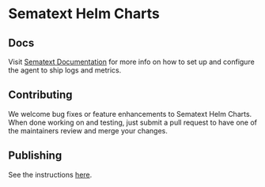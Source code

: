 # Sematext Helm Charts

## Docs
Visit [Sematext Documentation](https://sematext.com/docs/agents/sematext-agent/kubernetes/installation/#helm-chart)
for more info on how to set up and configure the agent to ship logs and metrics.

## Contributing
We welcome bug fixes or feature enhancements to Sematext Helm Charts. When done working on and testing,
just submit a pull request to have one of the maintainers review and merge your changes.

## Publishing

See the instructions [here](https://sematext.atlassian.net/wiki/spaces/INTERNAL/pages/2444296197/Sematext-agent+helm+chart+deployment).
